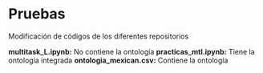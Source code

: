 # Pruebas
Modificación de códigos de los diferentes repositorios

**multitask_L.ipynb:** No contiene la ontología
**practicas_mtl.ipynb:** Tiene la ontología integrada
**ontologia_mexican.csv:** Contiene la ontología
